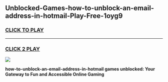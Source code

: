 
## Unblocked-Games-how-to-unblock-an-email-address-in-hotmail-Play-Free-1oyg9
<h3>
<a href="https://premium76.site?title=how-to-unblock-an-email-address-in-hotmail&ref=23A">CLICK TO PLAY</a></h3>
<hr>

<h3>
<a href="https://premium76.site?title=how-to-unblock-an-email-address-in-hotmail&ref=23A">CLICK 2 PLAY</a>
  
</h3>

<a href="https://premium76.site?title=how-to-unblock-an-email-address-in-hotmail&ref=23A"><img src="https://clearcache.store/games.png"></a>


**how-to-unblock-an-email-address-in-hotmail games unblocked: Your Gateway to Fun and Accessible Online Gaming**
